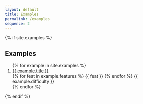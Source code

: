 ```yaml
---
layout: default
title: Examples
permalink: /examples
sequence: 2
---
```


{% if site.examples %}
<section class="section is-small">
  <div class="container">
    <h2 class="title is-1">Examples</h2>
    <div class="content is-medium">
      <ol type="1">
        {% for example in site.examples %}
        <li>
          <a href="{{ site.url }}{{ example.url }}">{{ example.title }}</a>
          <div class="tags is-pulled-right">
            {% for feat in example.features %}
            <span class="tag is-warning is-light">{{ feat }}</span>
            {% endfor %}
            <span class="tag">{{ example.difficulty }}</span>
          </div>
        </li>
        {% endfor %}
      </ol>
    </div>
  </div>
</section>
{% endif %}
